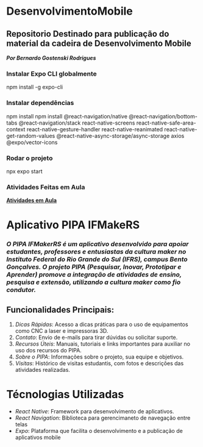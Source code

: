 # DesenvolvimentoMobile
## Repositorio Destinado para publicação do material da cadeira de Desenvolvimento Mobile
***Por Bernardo Gostenski Rodrigues***


### Instalar Expo CLI globalmente
npm install -g expo-cli


### Instalar dependências
npm install
npm install @react-navigation/native @react-navigation/bottom-tabs @react-navigation/stack react-native-screens react-native-safe-area-context react-native-gesture-handler react-native-reanimated react-native-get-random-values @react-native-async-storage/async-storage axios @expo/vector-icons

### Rodar o projeto
npx expo start


### Atividades Feitas em Aula
**[Atividades em Aula](_AtividadesAula)**

# Aplicativo PIPA IFMakeRS
### *O PIPA IFMakerRS é um aplicativo desenvolvido para apoiar estudantes, professores e entusiastas da cultura maker no Instituto Federal do Rio Grande do Sul (IFRS), campus Bento Gonçalves. O projeto PIPA (Pesquisar, Inovar, Prototipar e Aprender) promove a integração de atividades de ensino, pesquisa e extensão, utilizando a cultura maker como fio condutor.*

## Funcionalidades Principais:
1. *Dicas Rápidas*: Acesso a dicas práticas para o uso de equipamentos como CNC a laser e impressoras 3D.
2. *Contato*: Envio de e-mails para tirar dúvidas ou solicitar suporte.
3. *Recursos Úteis*: Manuais, tutoriais e links importantes para auxiliar no uso dos recursos do PIPA.
4. *Sobre o PIPA*: Informações sobre o projeto, sua equipe e objetivos.
5. *Visitas*: Histórico de visitas estudantis, com fotos e descrições das atividades realizadas.

# Técnologias Utilizadas
- *React Native*: Framework para desenvolvimento de aplicativos.
- *React Navigation*: Biblioteca para gerencimaneto de navegação entre telas
- *Expo*: Plataforma que facilita o desenvolvimento e a publicação de aplicativos mobile